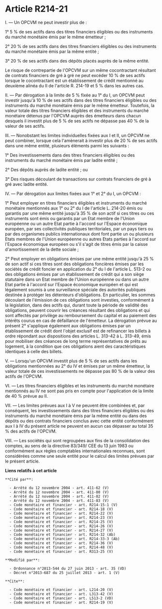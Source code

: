# Article R214-21

I. ― Un OPCVM ne peut investir plus de : 

1° 5 % de ses actifs dans des titres financiers éligibles ou des instruments du marché monétaire émis par le même émetteur ; 

2° 20 % de ses actifs dans des titres financiers éligibles ou des instruments du marché monétaire émis par la même entité ; 

3° 20 % de ses actifs dans des dépôts placés auprès de la même entité. 

Le risque de contrepartie de l'OPCVM sur un même cocontractant résultant de contrats financiers de gré à gré ne peut excéder
10 % de ses actifs lorsque le cocontractant est un établissement de crédit mentionné au deuxième alinéa du II de l'article R.
214-19 et 5 % dans les autres cas. 

II. ― Par dérogation à la limite de 5 % fixée au 1° du I, un OPCVM peut investir jusqu'à 10 % de ses actifs dans des titres
financiers éligibles ou des instruments du marché monétaire émis par le même émetteur. Toutefois, la valeur totale des titres
financiers éligibles et des instruments du marché monétaire détenus par l'OPCVM auprès des émetteurs dans chacun desquels il
investit plus de 5 % de ses actifs ne dépasse pas 40 % de la valeur de ses actifs. 

III. ― Nonobstant les limites individuelles fixées aux I et II, un OPCVM ne peut combiner, lorsque cela l'amènerait à
investir plus de 20 % de ses actifs dans une même entité, plusieurs éléments parmi les suivants : 

1° Des investissements dans des titres financiers éligibles ou des instruments du marché monétaire émis par ladite entité ; 

2° Des dépôts auprès de ladite entité ; ou 

3° Des risques découlant de transactions sur contrats financiers de gré à gré avec ladite entité. 

IV. ― Par dérogation aux limites fixées aux 1° et 2° du I, un OPCVM : 

1° Peut employer en titres financiers éligibles et instruments du marché monétaire mentionnés aux 1° ou 2° du I de l'article
L. 214-20 émis ou garantis par une même entité jusqu'à 35 % de son actif si ces titres ou ces instruments sont émis ou
garantis par un Etat membre de l'Union européenne ou un autre Etat partie à l'accord sur l'Espace économique européen, par
ses collectivités publiques territoriales, par un pays tiers ou par des organismes publics internationaux dont font partie un
ou plusieurs Etats membres de l'Union européenne ou autres Etats parties à l'accord sur l'Espace économique européen ou s'il
s'agit de titres émis par la caisse d'amortissement de la dette sociale ; 

2° Peut employer en obligations émises par une même entité jusqu'à 25 % de son actif si ces titres sont des obligations
foncières émises par les sociétés de crédit foncier en application du 2° du I de l'article L. 513-2 ou des obligations émises
par un établissement de crédit qui a son siège statutaire dans un Etat membre de l'Union européenne ou dans un autre Etat
partie à l'accord sur l'Espace économique européen et qui est légalement soumis à une surveillance spéciale des autorités
publiques destinée à protéger les détenteurs d'obligations. En particulier, les sommes découlant de l'émission de ces
obligations sont investies, conformément à la législation, dans des actifs qui, durant toute la période de validité des
obligations, peuvent couvrir les créances résultant des obligations et qui sont affectés par privilège au remboursement du
capital et au paiement des intérêts courus en cas de défaillance de l'émetteur. La dérogation prévue au présent 2° s'applique
également aux obligations émises par un établissement de crédit dont l'objet exclusif est de refinancer les billets à ordre
répondant aux dispositions des articles L. 313-42 à L. 313-49, émis pour mobiliser des créances de long terme représentatives
de prêts au logement, à la condition que ces obligations aient des caractéristiques identiques à celle des billets. 

V. ― Lorsqu'un OPCVM investit plus de 5 % de ses actifs dans les obligations mentionnées au 2° du IV et émises par un même
émetteur, la valeur totale de ces investissements ne dépasse pas 80 % de la valeur des actifs de l'OPCVM. 

VI. ― Les titres financiers éligibles et les instruments du marché monétaire mentionnés au IV ne sont pas pris en compte pour
l'application de la limite de 40 % prévue au II. 

VII. ― Les limites prévues aux I à V ne peuvent être combinées et, par conséquent, les investissements dans des titres
financiers éligibles ou des instruments du marché monétaire émis par la même entité ou dans des dépôts ou des contrats
financiers conclus avec cette entité conformément aux I à IV du présent article ne peuvent en aucun cas dépasser au total 35
% des actifs de l'OPCVM. 

VIII. ― Les sociétés qui sont regroupées aux fins de la consolidation des comptes, au sens de la directive 83/349/ CEE du 13
juin 1983 ou conformément aux règles comptables internationales reconnues, sont considérées comme une seule entité pour le
calcul des limites prévues par le présent article.

**Liens relatifs à cet article**

	**Cité par**:

	  - Arrêté du 12 novembre 2004 - art. 411-62 (V)
	  - Arrêté du 12 novembre 2004 - art. 411-80 (V)
	  - Arrêté du 12 novembre 2004 - art. 411-82 (V)
	  - Arrêté du 12 novembre 2004 - art. 411-83 (V)
	  - Code monétaire et financier - art. R214-15-1 (V)
	  - Code monétaire et financier - art. R214-18 (V)
	  - Code monétaire et financier - art. R214-22 (V)
	  - Code monétaire et financier - art. R214-23 (V)
	  - Code monétaire et financier - art. R214-25 (V)
	  - Code monétaire et financier - art. R214-26 (V)
	  - Code monétaire et financier - art. R214-27 (V)
	  - Code monétaire et financier - art. R214-32 (Ab)
	  - Code monétaire et financier - art. R214-33-3 (Ab)
	  - Code monétaire et financier - art. R214-36 (V)
	  - Code monétaire et financier - art. R214-48 (V)
	  - Code monétaire et financier - art. R313-25 (V)

	**Modifié par**:

	  - Ordonnance n°2013-544 du 27 juin 2013 - art. 35 (VD)
	  - Décret n°2013-687 du 25 juillet 2013 - art. 1 (V)

	**Cite**:

	  - Code monétaire et financier - art. L214-20 (V)
	  - Code monétaire et financier - art. L313-42 (V)
	  - Code monétaire et financier - art. L513-2 (VD)
	  - Code monétaire et financier - art. R214-19 (V)
